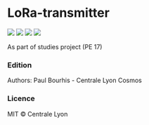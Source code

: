 # LoRa-transmitter

![](https://img.shields.io/badge/language-python%2061.2%25-blue.svg)
![](https://img.shields.io/badge/language-c%2038.8%25-black.svg)
![](https://img.shields.io/github/license/XeBasTeX/LoRa-Transmitter.svg)
![](https://img.shields.io/github/languages/code-size/XeBasTeX/LoRa-Transmitter.svg)

As part of studies project (PE 17)

### Edition

Authors: Paul Bourhis - Centrale Lyon Cosmos

### Licence

MIT © Centrale Lyon
